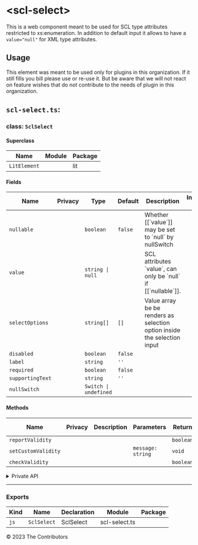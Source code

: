 # \<scl-select>

This is a web component meant to be used for SCL type attributes restricted to xs:enumeration. In addition to default input it allows to have a `value="null"` for XML type attributes.

## Usage

This element was meant to be used only for plugins in this organization. If it still fills you bill please use or re-use it. But be aware that we will not react on feature wishes that do not contribute to the needs of plugin in this organization.


## `scl-select.ts`:

### class: `SclSelect`

#### Superclass

| Name         | Module | Package |
| ------------ | ------ | ------- |
| `LitElement` |        | lit     |

#### Fields

| Name             | Privacy | Type                  | Default | Description                                                              | Inherited From |
| ---------------- | ------- | --------------------- | ------- | ------------------------------------------------------------------------ | -------------- |
| `nullable`       |         | `boolean`             | `false` | Whether \[\[\`value\`]] may be set to \`null\` by nullSwitch             |                |
| `value`          |         | `string \| null`      |         | SCL attributes \`value\`, can only be \`null\` if \[\[\`nullable\`]].    |                |
| `selectOptions`  |         | `string[]`            | `[]`    | Value array be be renders as selection option inside the selection input |                |
| `disabled`       |         | `boolean`             | `false` |                                                                          |                |
| `label`          |         | `string`              | `''`    |                                                                          |                |
| `required`       |         | `boolean`             | `false` |                                                                          |                |
| `supportingText` |         | `string`              | `''`    |                                                                          |                |
| `nullSwitch`     |         | `Switch \| undefined` |         |                                                                          |                |

#### Methods

| Name                | Privacy | Description | Parameters        | Return    | Inherited From |
| ------------------- | ------- | ----------- | ----------------- | --------- | -------------- |
| `reportValidity`    |         |             |                   | `boolean` |                |
| `setCustomValidity` |         |             | `message: string` | `void`    |                |
| `checkValidity`     |         |             |                   | `boolean` |                |

<details><summary>Private API</summary>

#### Fields

| Name          | Privacy | Type                  | Default | Description | Inherited From |
| ------------- | ------- | --------------------- | ------- | ----------- | -------------- |
| `selectValue` | private | `string`              | `''`    |             |                |
| `isNull`      | private | `boolean`             | `false` |             |                |
| `parkedValue` | private | `string \| null`      | `null`  |             |                |
| `null`        | private | `boolean`             |         |             |                |
| `textField`   | private | `Select \| undefined` |         |             |                |

#### Methods

| Name                 | Privacy | Description | Parameters             | Return           | Inherited From |
| -------------------- | ------- | ----------- | ---------------------- | ---------------- | -------------- |
| `renderNullSwitch`   | private |             |                        | `TemplateResult` |                |
| `renderSelectOption` | private |             | `selectOption: string` | `TemplateResult` |                |

</details>

<hr/>

### Exports

| Kind | Name        | Declaration | Module        | Package |
| ---- | ----------- | ----------- | ------------- | ------- |
| `js` | `SclSelect` | SclSelect   | scl-select.ts |         |


&copy; 2023 The Contributors
